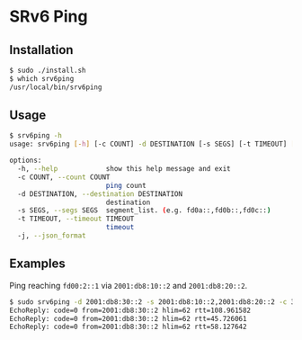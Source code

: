 # SRv6 Ping

## Installation
```bash
$ sudo ./install.sh
$ which srv6ping
/usr/local/bin/srv6ping
```

## Usage
```bash
$ srv6ping -h
usage: srv6ping [-h] [-c COUNT] -d DESTINATION [-s SEGS] [-t TIMEOUT] [-j]

options:
  -h, --help            show this help message and exit
  -c COUNT, --count COUNT
                        ping count
  -d DESTINATION, --destination DESTINATION
                        destination
  -s SEGS, --segs SEGS  segment_list. (e.g. fd0a::,fd0b::,fd0c::)
  -t TIMEOUT, --timeout TIMEOUT
                        timeout
  -j, --json_format
```

## Examples
Ping reaching `fd00:2::1` via `2001:db8:10::2` and `2001:db8:20::2`.

```bash
$ sudo srv6ping -d 2001:db8:30::2 -s 2001:db8:10::2,2001:db8:20::2 -c 3
EchoReply: code=0 from=2001:db8:30::2 hlim=62 rtt=108.961582
EchoReply: code=0 from=2001:db8:30::2 hlim=62 rtt=45.726061
EchoReply: code=0 from=2001:db8:30::2 hlim=62 rtt=58.127642
```

